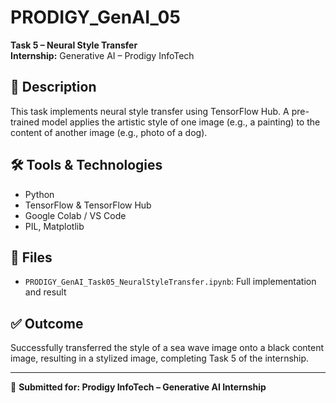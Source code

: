 # PRODIGY_GenAI_05
**Task 5 – Neural Style Transfer**  
**Internship:** Generative AI – Prodigy InfoTech

## 📌 Description
This task implements neural style transfer using TensorFlow Hub. A pre-trained model applies the artistic style of one image (e.g., a painting) to the content of another image (e.g., photo of a dog).

## 🛠 Tools & Technologies
- Python
- TensorFlow & TensorFlow Hub
- Google Colab / VS Code
- PIL, Matplotlib

## 📁 Files
- `PRODIGY_GenAI_Task05_NeuralStyleTransfer.ipynb`: Full implementation and result

## ✅ Outcome
Successfully transferred the style of a sea wave image onto a black content image, resulting in a stylized image, completing Task 5 of the internship.

---

📌 **Submitted for: Prodigy InfoTech – Generative AI Internship**

